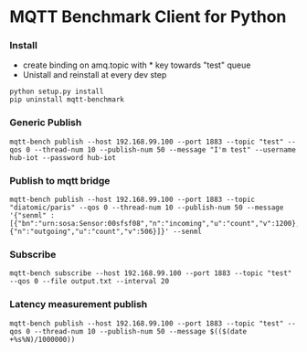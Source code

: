 # MQTT Benchmark Client for Python

### Install


* create binding on amq.topic with * key towards "test" queue
* Unistall and reinstall at every dev step

```
python setup.py install
pip uninstall mqtt-benchmark
```

### Generic Publish
```
mqtt-bench publish --host 192.168.99.100 --port 1883 --topic "test" --qos 0 --thread-num 10 --publish-num 50 --message "I'm test" --username hub-iot --password hub-iot
```
### Publish to mqtt bridge
```
mqtt-bench publish --host 192.168.99.100 --port 1883 --topic "diatomic/paris" --qos 0 --thread-num 10 --publish-num 50 --message '{"senml" : [{"bn":"urn:sosa:Sensor:00sfsf08","n":"incoming","u":"count","v":1200},{"n":"outgoing","u":"count","v":506}]}' --senml
```

### Subscribe
```
mqtt-bench subscribe --host 192.168.99.100 --port 1883 --topic "test" --qos 0 --file output.txt --interval 20
```

### Latency measurement publish
```
mqtt-bench publish --host 192.168.99.100 --port 1883 --topic "test" --qos 0 --thread-num 10 --publish-num 50 --message $(($(date +%s%N)/1000000))
```
